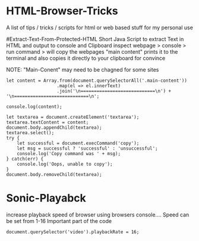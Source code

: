 # HTML-Browser-Tricks
A list of tips / tricks / scripts for html or web based stuff for my personal use


#Extract-Text-From-Protected-HTML
Short Java Script to extract Text in HTML and output to console and Clipboard inspect webpage > console > run command > will copy the webpages "main content" prints it to the terminal and also copies it directly to your clipboard for convince

NOTE: "Main-Conent" may need to be chagned for some sites
```
let content = Array.from(document.querySelectorAll('.main-content'))
                   .map(el => el.innerText)
                   .join('\n============================\n') + '\n============================\n';

console.log(content);

let textarea = document.createElement('textarea');
textarea.textContent = content;
document.body.appendChild(textarea);
textarea.select();
try {
    let successful = document.execCommand('copy');
    let msg = successful ? 'successful' : 'unsuccessful';
    console.log('Copy command was ' + msg);
} catch(err) {
    console.log('Oops, unable to copy');
}
document.body.removeChild(textarea);
```


# Sonic-Playabck
increase playback speed of browser using browsers console.... Speed can be set from 1-16
Important part of the code 

``` 
document.querySelector('video').playbackRate = 16;
```
